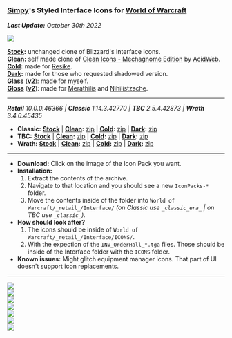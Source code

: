 ### [Simpy](https://github.com/kodewdle)'s Styled Interface Icons for [World of Warcraft](https://worldofwarcraft.com)

_**Last Update:** October 30th 2022_  

[![](https://img.shields.io/badge/Donate-Paypal-blue)](https://www.paypal.me/koditaylor)

**[Stock](https://github.com/kodewdle/IconPacks/tree/stock):** unchanged clone of Blizzard's Interface Icons.  
**[Clean](https://github.com/kodewdle/IconPacks/tree/clean):** self made clone of [Clean Icons - Mechagnome Edition](https://github.com/AcidWeb/Clean-Icons-Mechagnome-Edition) by [AcidWeb](https://github.com/AcidWeb).  
**[Cold](https://github.com/kodewdle/IconPacks/tree/cold):** made for [Resike](https://github.com/Resike).  
**[Dark](https://github.com/kodewdle/IconPacks/tree/dark):** made for those who requested shadowed version.  
**[Glass](https://github.com/kodewdle/IconPacks/tree/glass)** (**[v2](https://github.com/kodewdle/IconPacks/tree/glass-v2)**): made for myself.  
**[Gloss](https://github.com/kodewdle/IconPacks/tree/gloss)** (**[v2](https://github.com/kodewdle/IconPacks/tree/gloss-v2)**): made for [Merathilis](https://github.com/Merathilis) and [Nihilistzsche](https://github.com/nihilistzsche).  

---

_**Retail** 10.0.0.46366 | **Classic** 1.14.3.42770 | **TBC** 2.5.4.42873 | **Wrath** 3.4.0.45435_
- **Classic:**
**[Stock](https://github.com/kodewdle/IconPacks/tree/stock-classic)** | **[Clean](https://github.com/kodewdle/IconPacks/tree/clean-classic):** [zip](https://github.com/kodewdle/IconPacks/archive/refs/heads/clean-classic.zip) | **[Cold](https://github.com/kodewdle/IconPacks/tree/cold-classic):** [zip](https://github.com/kodewdle/IconPacks/archive/refs/heads/cold-classic.zip) | **[Dark](https://github.com/kodewdle/IconPacks/tree/dark-classic):** [zip](https://github.com/kodewdle/IconPacks/archive/refs/heads/dark-classic.zip)
- **TBC:**
**[Stock](https://github.com/kodewdle/IconPacks/tree/stock-tbc)** | **[Clean](https://github.com/kodewdle/IconPacks/tree/clean-tbc):** [zip](https://github.com/kodewdle/IconPacks/archive/refs/heads/clean-tbc.zip) | **[Cold](https://github.com/kodewdle/IconPacks/tree/cold-tbc):** [zip](https://github.com/kodewdle/IconPacks/archive/refs/heads/cold-tbc.zip) | **[Dark](https://github.com/kodewdle/IconPacks/tree/dark-tbc):** [zip](https://github.com/kodewdle/IconPacks/archive/refs/heads/dark-tbc.zip)
- **Wrath:**
**[Stock](https://github.com/kodewdle/IconPacks/tree/stock-wrath)** | **[Clean](https://github.com/kodewdle/IconPacks/tree/clean-wrath):** [zip](https://github.com/kodewdle/IconPacks/archive/refs/heads/clean-wrath.zip) | **[Cold](https://github.com/kodewdle/IconPacks/tree/cold-wrath):** [zip](https://github.com/kodewdle/IconPacks/archive/refs/heads/cold-wrath.zip) | **[Dark](https://github.com/kodewdle/IconPacks/tree/dark-wrath):** [zip](https://github.com/kodewdle/IconPacks/archive/refs/heads/dark-wrath.zip)
---

- **Download:**  Click on the image of the Icon Pack you want.  
- **Installation:**
  1) Extract the contents of the archive.  
  2) Navigate to that location and you should see a new `IconPacks-*` folder.
  3) Move the contents inside of the folder into `World of Warcraft/_retail_/Interface/` *(on Classic use `_classic_era_` | on TBC use `_classic_`).*
- **How should look after?**
  1) The icons should be inside of `World of Warcraft/_retail_/Interface/ICONS/`.  
  2) With the expection of the `INV_OrderHall_*.tga` files. Those should be inside of the Interface folder with the `ICONS` folder.
- **Known issues:**  Might glitch equipment manager icons. That part of UI doesn't support icon replacements.  

---

[![](https://raw.githubusercontent.com/kodewdle/IconPacks/main/previews/clean.jpg)](https://github.com/kodewdle/IconPacks/archive/refs/heads/clean.zip "Click to Download: Clean")  
[![](https://raw.githubusercontent.com/kodewdle/IconPacks/main/previews/cold.jpg)](https://github.com/kodewdle/IconPacks/archive/refs/heads/cold.zip "Click to Download: Cold")  
[![](https://raw.githubusercontent.com/kodewdle/IconPacks/main/previews/dark.jpg)](https://github.com/kodewdle/IconPacks/archive/refs/heads/dark.zip "Click to Download: Dark")  
[![](https://raw.githubusercontent.com/kodewdle/IconPacks/main/previews/glass.jpg)](https://github.com/kodewdle/IconPacks/archive/refs/heads/glass.zip "Click to Download: Glass Version 1")  
[![](https://raw.githubusercontent.com/kodewdle/IconPacks/main/previews/glass_v2.jpg)](https://github.com/kodewdle/IconPacks/archive/refs/heads/glass-v2.zip "Click to Download: Glass Version 2")  
[![](https://raw.githubusercontent.com/kodewdle/IconPacks/main/previews/gloss.jpg)](https://github.com/kodewdle/IconPacks/archive/refs/heads/gloss.zip "Click to Download: Gloss Version 1")  
[![](https://raw.githubusercontent.com/kodewdle/IconPacks/main/previews/gloss_v2.jpg)](https://github.com/kodewdle/IconPacks/archive/refs/heads/gloss-v2.zip "Click to Download: Gloss Version 2")  
